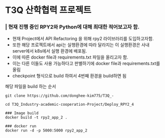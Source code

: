 # T3Q 산학협력 프로젝트
### | 현재 진행 중인 RPY2와 Python에 대해 최대한 적어보고자 함.
- 현재 Project에서 API Refactoring 을 위해 rpy2 라이브러리를 도입하고자함.
- 또한 해당 프로젝트에서 api는 실행환경에 따라 달라지는 이 실행환경은 사내 server에서 k8s에서 실행 환경에 배포됨.
- 이에 따른 docker file과 requirements.txt 파일을 올리고자 함.
- 이는 다른 이들도 사용 가능하다고 판별하기에 docker file과 requirements.txt를 올림
- checkpoint 형식으로 build 하여서 4번째 환경을 build하면 됨

해당 파일을 build 하는 순서
```
git clone https://github.com/donghee-kim775/T3Q_-

cd T3Q_Industry-academic-cooperation-Project/Deploy_RPY2_4

### Image build
docker build -t rpy2_app_2 .

### docker run
docker run -d -p 5000:5000 rpy2_app_2
```
